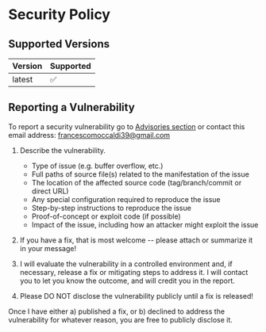 # Security Policy

## Supported Versions

| Version | Supported          |
|---------|--------------------|
| latest  | :white_check_mark: |

## Reporting a Vulnerability

To report a security vulnerability go
to [Advisories section](https://github.com/utox39/z8x/security/advisories) or contact this email address:
francescomoccaldi39@gmail.com

1. Describe the vulnerability.

    * Type of issue (e.g. buffer overflow, etc.)
    * Full paths of source file(s) related to the manifestation of the issue
    * The location of the affected source code (tag/branch/commit or direct URL)
    * Any special configuration required to reproduce the issue
    * Step-by-step instructions to reproduce the issue
    * Proof-of-concept or exploit code (if possible)
    * Impact of the issue, including how an attacker might exploit the issue

2. If you have a fix, that is most welcome -- please attach or summarize it in your message!

3. I will evaluate the vulnerability in a controlled environment and, if necessary, release a fix or mitigating steps
   to address it. I will contact you to let you know the outcome, and will credit you in the report.

4. Please DO NOT disclose the vulnerability publicly until a fix is released!

Once I have either a) published a fix, or b) declined to address the vulnerability for whatever reason, you are free to
publicly disclose it.
